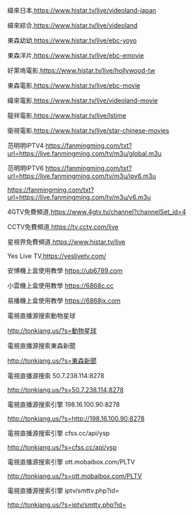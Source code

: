 緯來日本,https://www.histar.tv/live/videoland-japan

緯來綜合,https://www.histar.tv/live/videoland

東森幼幼,https://www.histar.tv/live/ebc-yoyo

東森洋片,https://www.histar.tv/live/ebc-emovie

好萊塢電影,https://www.histar.tv/live/hollywood-tw

東森電影,https://www.histar.tv/live/ebc-movie

緯來電影,https://www.histar.tv/live/videoland-movie

龍祥電影,https://www.histar.tv/live/lstime

衛視電影,https://www.histar.tv/live/star-chinese-movies

范明明IPTV4
https://fanmingming.com/txt?url=https://live.fanmingming.com/tv/m3u/global.m3u

范明明IPTV6
https://fanmingming.com/txt?url=https://live.fanmingming.com/tv/m3u/ipv6.m3u

https://fanmingming.com/txt?url=https://live.fanmingming.com/tv/m3u/v6.m3u

4GTV免費頻道,https://www.4gtv.tv/channel?channelSet_id=4

CCTV免費頻道,https://tv.cctv.com/live

星視界免費頻道,https://www.histar.tv/live

Yes Live TV,https://yeslivetv.com/

安博機上盒使用教學 https://ub6789.com

小雲機上盒使用教學 https://6868c.cc

易播機上盒使用教學 https://6868jx.com

電視直播源搜索動物星球 

http://tonkiang.us/?s=動物星球

電視直播源搜索東森新聞 

http://tonkiang.us/?s=東森新聞

電視直播源搜索 50.7.238.114:8278

http://tonkiang.us/?s=50.7.238.114:8278

電視直播源搜索引擎 198.16.100.90:8278

http://tonkiang.us/?s=http://198.16.100.90:8278

電視直播源搜索引擎  cfss.cc/api/ysp

http://tonkiang.us/?s=cfss.cc/api/ysp

電視直播源搜索引擎  ott.mobaibox.com/PLTV

http://tonkiang.us/?s=ott.mobaibox.com/PLTV


電視直播源搜索引擎  iptv/smttv.php?id=

http://tonkiang.us/?s=iptv/smttv.php?id=










